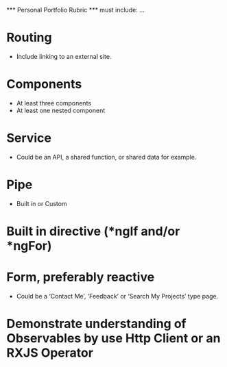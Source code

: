 *** Personal Portfolio Rubric ***
must include: ...
 
# Routing
- Include linking to an external site. 

# Components 
- At least three components
- At least one nested component

# Service 
- Could be an API, a shared function, or shared data for example. 

# Pipe 
- Built in or Custom 

# Built in directive (*ngIf and/or *ngFor) 
# Form, preferably reactive 
- Could be a ‘Contact Me’, ‘Feedback’ or ‘Search My Projects’ type page. 

#  Demonstrate understanding of Observables by use Http Client or an RXJS Operator